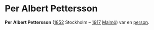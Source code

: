 # Per Albert Pettersson

**Per Albert Pettersson** ([1852](1852.md) Stockholm – [1917](1917.md) [Malmö](Malmö.md)) var en [person](person.md).

